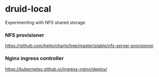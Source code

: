 # druid-local 
Experimenting with NFS shared storage

### NFS provisioner
https://github.com/helm/charts/tree/master/stable/nfs-server-provisioner

### Nginx ingress controller 
https://kubernetes.github.io/ingress-nginx/deploy/ 
